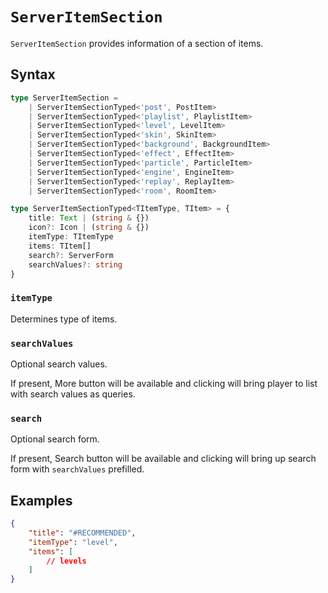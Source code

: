 # `ServerItemSection`

`ServerItemSection` provides information of a section of items.

## Syntax

```ts
type ServerItemSection =
    | ServerItemSectionTyped<'post', PostItem>
    | ServerItemSectionTyped<'playlist', PlaylistItem>
    | ServerItemSectionTyped<'level', LevelItem>
    | ServerItemSectionTyped<'skin', SkinItem>
    | ServerItemSectionTyped<'background', BackgroundItem>
    | ServerItemSectionTyped<'effect', EffectItem>
    | ServerItemSectionTyped<'particle', ParticleItem>
    | ServerItemSectionTyped<'engine', EngineItem>
    | ServerItemSectionTyped<'replay', ReplayItem>
    | ServerItemSectionTyped<'room', RoomItem>

type ServerItemSectionTyped<TItemType, TItem> = {
    title: Text | (string & {})
    icon?: Icon | (string & {})
    itemType: TItemType
    items: TItem[]
    search?: ServerForm
    searchValues?: string
}
```

### `itemType`

Determines type of items.

### `searchValues`

Optional search values.

If present, More button will be available and clicking will bring player to list with search values as queries.

### `search`

Optional search form.

If present, Search button will be available and clicking will bring up search form with `searchValues` prefilled.

## Examples

```json
{
    "title": "#RECOMMENDED",
    "itemType": "level",
    "items": [
        // levels
    ]
}
```
